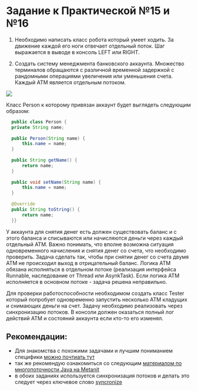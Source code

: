 # Задание к Практической №15 и №16

1. Необходимо написать класс робота который умеет ходить. За движение каждой его ноги отвечает отдельный поток. Шаг выражается в выводе в консоль LEFT или RIGHT. 

2. Создать систему менеджмента банковского аккаунта. Множество терминалов обращаются с различной временной задержкой с рандомными операциями увеличения или уменьшения счета. Каждый ATM является отдельным потоком.

 ![](https://github.com/artemmad/JavaAllExercices/blob/master/src/ru/mirea/exercies15and16/Z5vBv.png?raw=true)

   Класс Person к которому привязан аккаунт будет выглядеть следующим образом:
  ```java
    public class Person {
    private String name;
    
    public Person(String name) {
        this.name = name;
    }
    
    public String getName() {
        return name;
    }
    
    public void setName(String name) {
        this.name = name;
    }
    
    @Override
    public String toString() {
        return name;
    }}
  ```
    
У аккаунта для снятия денег есть должен существовать баланс и с этого баланса и списываются или начисляются деньги через каждый отдельный ATM. Важно понимать, что вполне возможна ситуация одновременного начисления и снятия денег со счета, что необходимо проверить. Задача сделать так, чтобы при снятии денег со счета двумя ATM не происходил выход в отрицательный баланс. Логика ATM обязана исполняться в отдельном потоке (реализация интерфейса Runnable, наследование от Thread или AsynkTask). Если логика ATM исполняется в основном потоке - задача решена неправильно.

Для проверки работоспособности необходимом создать класс Tester который попробует одновременно запустить несколько ATM кладущих и снимающих деньги на счет. Задачу необходимо реализовать через синхронизацию потоков.
В консоли должен оказаться полный лог действий ATM и состояний аккаунта если кто-то его изменял.

## Рекомендации:
- Для знакомства с похожими задачами и лучшим пониманием специфики [можно почтиать тут](https://habr.com/ru/post/352374/)
- так же рекомендую ознакомиться со следующим [материалом по многопоточности Java на Metanit](https://metanit.com/java/tutorial/8.1.php)
- в обоих заданиях используется синхронизация потоков и делать это следует через ключевое слово [syncronize](https://metanit.com/java/tutorial/8.3.php)